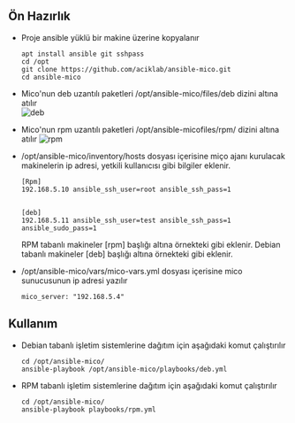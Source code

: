 ## Ön Hazırlık
- Proje ansible yüklü bir makine üzerine kopyalanır
  ```
  apt install ansible git sshpass
  cd /opt
  git clone https://github.com/aciklab/ansible-mico.git
  cd ansible-mico
  ```
- Mico'nun deb uzantılı paketleri /opt/ansible-mico/files/deb dizini altına atılır  
  ![deb](https://user-images.githubusercontent.com/11041014/159276912-f69bb0f4-a9bd-487f-a986-10f3a3c534b1.png)

- Mico'nun rpm uzantılı paketleri /opt/ansible-micofiles/rpm/ dizini altına atılır
  ![rpm](https://user-images.githubusercontent.com/11041014/159277171-27d1bd95-41b1-49ca-b375-bb1c936ce321.png)
  
- /opt/ansible-mico/inventory/hosts dosyası içerisine miço ajanı kurulacak makinelerin ip adresi, yetkili kullanıcısı gibi bilgiler eklenir.
  ```
  [Rpm]
  192.168.5.10 ansible_ssh_user=root ansible_ssh_pass=1


  [deb]
  192.168.5.11 ansible_ssh_user=test ansible_ssh_pass=1 ansible_sudo_pass=1
  ```
  RPM tabanlı makineler [rpm] başlığı altına örnekteki gibi eklenir.
  Debian tabanlı makineler [deb] başlığı altına örnekteki gibi eklenir.
- /opt/ansible-mico/vars/mico-vars.yml dosyası içerisine mico sunucusunun ip adresi yazılır
  ```
  mico_server: "192.168.5.4"
  ```
## Kullanım
- Debian tabanlı işletim sistemlerine dağıtım için aşağıdaki komut çalıştırılır
  ```
  cd /opt/ansible-mico/
  ansible-playbook /opt/ansible-mico/playbooks/deb.yml 
  ```
- RPM tabanlı işletim sistemlerine dağıtım için aşağıdaki komut çalıştırılır
  ```
  cd /opt/ansible-mico/
  ansible-playbook playbooks/rpm.yml
  ```
